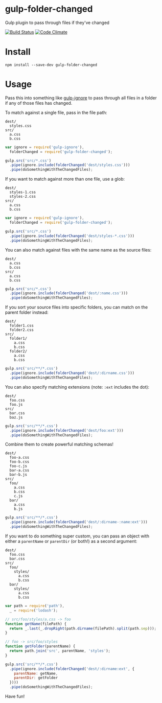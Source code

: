 # gulp-folder-changed
Gulp plugin to pass through files if they've changed

[![Build Status](https://travis-ci.org/nymag/gulp-folder-changed.svg)](https://travis-ci.org/nymag/gulp-folder-changed)
[![Code Climate](https://codeclimate.com/github/nymag/gulp-folder-changed/badges/gpa.svg)](https://codeclimate.com/github/nymag/gulp-folder-changed)

# Install

```
npm install --save-dev gulp-folder-changed
```

# Usage

Pass this into something like [gulp-ignore](https://github.com/robrich/gulp-ignore) to pass through all files in a folder if any of those files has changed.

To match against a single file, pass in the file path:

```
dest/
  styles.css
src/
  a.css
  b.css
```

```js
var ignore = require('gulp-ignore'),
  folderChanged = require('gulp-folder-changed');

gulp.src('src/*.css')
  .pipe(ignore.include(folderChanged('dest/styles.css')))
  .pipe(doSomethingWithTheChangedFiles);
```

If you want to match against more than one file, use a glob:

```
dest/
  styles-1.css
  styles-2.css
src/
  a.css
  b.css
```

```js
var ignore = require('gulp-ignore'),
  folderChanged = require('gulp-folder-changed');

gulp.src('src/*.css')
  .pipe(ignore.include(folderChanged('dest/styles-*.css')))
  .pipe(doSomethingWithTheChangedFiles);
```

You can also match against files with the same name as the source files:

```
dest/
  a.css
  b.css
src/
  a.css
  b.css
```

```js
gulp.src('src/*.css')
  .pipe(ignore.include(folderChanged('dest/:name.css')))
  .pipe(doSomethingWithTheChangedFiles);
```

If you sort your source files into specific folders, you can match on the parent folder instead:

```
dest/
  folder1.css
  folder2.css
src/
  folder1/
    a.css
    b.css
  folder2/
    a.css
    b.css
```

```js
gulp.src('src/**/*.css')
  .pipe(ignore.include(folderChanged('dest/:dirname.css')))
  .pipe(doSomethingWithTheChangedFiles);
```

You can also specify matching extensions (note: `:ext` includes the dot):

```
dest/
  foo.css
  foo.js
src/
  bar.css
  baz.js
```

```js
gulp.src('src/**/*.css')
  .pipe(ignore.include(folderChanged('dest/foo:ext')))
  .pipe(doSomethingWithTheChangedFiles);
```

Combine them to create powerful matching schemas!

```
dest/
  foo-a.css
  foo-b.css
  foo-c.js
  bar-a.css
  bar-b.js
src/
  foo/
    a.css
    b.css
    c.js
  bar/
    a.css
    b.js
```

```js
gulp.src('src/**/*.css')
  .pipe(ignore.include(folderChanged('dest/:dirname-:name:ext')))
  .pipe(doSomethingWithTheChangedFiles);
```

If you want to do something super custom, you can pass an object with either a `parentName` or `parentDir` (or both!) as a second argument:

```
dest/
  foo.css
  bar.css
src/
  foo/
    styles/
      a.css
      b.css
  bar/
    styles/
      a.css
      b.css
```

```js
var path = require('path'),
  _ = require('lodash');

// src/foo/styles/a.css -> foo
function getName(filePath) {
  return _.last(_.dropRight(path.dirname(filePath).split(path.sep)));
}

// foo -> src/foo/styles
function getFolder(parentName) {
  return path.join('src', parentName, 'styles');
}

gulp.src('src/**/*.css')
  .pipe(ignore.include(folderChanged('dest/:dirname:ext', {
    parentName: getName,
    parentDir: getFolder
  })))
  .pipe(doSomethingWithTheChangedFiles);
```

Have fun!